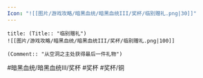 ```yaml
---
Icon: "![[图片/游戏攻略/暗黑血统/暗黑血统III/奖杯/临别赠礼.png|30]]"
---
```

```ad-common-bronze-trophy
title: (Title:: "临别赠礼")
![[图片/游戏攻略/暗黑血统/暗黑血统III/奖杯/临别赠礼.png|100]]

(Comment:: "从空洞之主处获得最后一件礼物")
```

#暗黑血统/暗黑血统III/奖杯 #奖杯 #奖杯/铜
